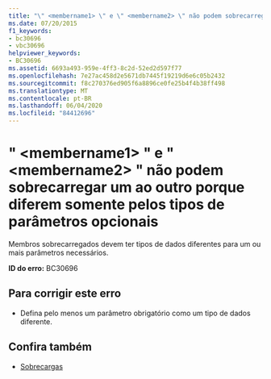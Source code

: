 ```yaml
---
title: "\" <membername1> \" e \" <membername2> \" não podem sobrecarregar um ao outro porque diferem somente pelos tipos de parâmetros opcionais"
ms.date: 07/20/2015
f1_keywords:
- bc30696
- vbc30696
helpviewer_keywords:
- BC30696
ms.assetid: 6693a493-959e-4ff3-8c2d-52ed2d597f77
ms.openlocfilehash: 7e27ac458d2e5671db7445f19219d6e6c05b2432
ms.sourcegitcommit: f8c270376ed905f6a8896ce0fe25b4f4b38ff498
ms.translationtype: MT
ms.contentlocale: pt-BR
ms.lasthandoff: 06/04/2020
ms.locfileid: "84412696"
---
```

# <a name="membername1-and-membername2-cannot-overload-each-other-because-they-differ-only-by-the-types-of-optional-parameters"></a>" \<membername1> " e " \<membername2> " não podem sobrecarregar um ao outro porque diferem somente pelos tipos de parâmetros opcionais
Membros sobrecarregados devem ter tipos de dados diferentes para um ou mais parâmetros necessários.  
  
 **ID do erro:** BC30696  
  
## <a name="to-correct-this-error"></a>Para corrigir este erro  
  
- Defina pelo menos um parâmetro obrigatório como um tipo de dados diferente.  
  
## <a name="see-also"></a>Confira também

- [Sobrecargas](../language-reference/modifiers/overloads.md)
